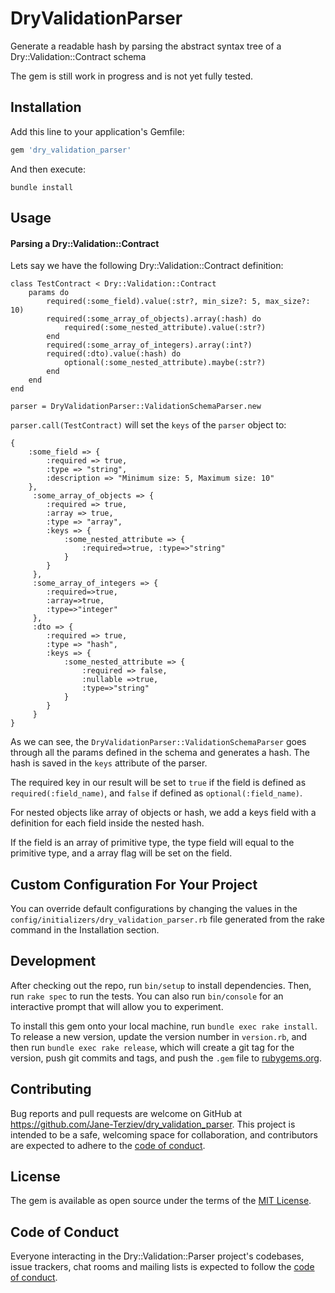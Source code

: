 # DryValidationParser

Generate a readable hash by parsing the abstract syntax tree of a Dry::Validation::Contract schema

The gem is still work in progress and is not yet fully tested.
## Installation

Add this line to your application's Gemfile:

```ruby
gem 'dry_validation_parser'
```

And then execute:

    bundle install

## Usage

#### Parsing a Dry::Validation::Contract
Lets say we have the following Dry::Validation::Contract definition:

    class TestContract < Dry::Validation::Contract
        params do
            required(:some_field).value(:str?, min_size?: 5, max_size?: 10)
            required(:some_array_of_objects).array(:hash) do
                required(:some_nested_attribute).value(:str?)
            end
            required(:some_array_of_integers).array(:int?)
            required(:dto).value(:hash) do
                optional(:some_nested_attribute).maybe(:str?)
            end
        end
    end
    
    parser = DryValidationParser::ValidationSchemaParser.new

`parser.call(TestContract)` will set the `keys` of the `parser` object to:

    {
        :some_field => {
            :required => true,
            :type => "string",
            :description => "Minimum size: 5, Maximum size: 10"
        },
         :some_array_of_objects => { 
            :required => true,
            :array => true,
            :type => "array",
            :keys => {
                :some_nested_attribute => {
                    :required=>true, :type=>"string"
                }
            }
         },
         :some_array_of_integers => {
            :required=>true, 
            :array=>true, 
            :type=>"integer"
         },
         :dto => {
            :required => true,
            :type => "hash",
            :keys => {
                :some_nested_attribute => {
                    :required => false, 
                    :nullable =>true, 
                    :type=>"string"
                }
            }
         }
    }

As we can see, the `DryValidationParser::ValidationSchemaParser` goes through all the params defined in the
schema and generates a hash. The hash is saved in the `keys` attribute of the parser.

The required key in our result will be set to `true` if the field is defined as
`required(:field_name)`, and `false` if defined as `optional(:field_name)`.

For nested objects like array of objects or hash, we add a keys field with a definition
for each field inside the nested hash.

If the field is an array of primitive type, the type field will equal to the primitive type, and a
array flag will be set on the field.

## Custom Configuration For Your Project
You can override default configurations by changing the values in the `config/initializers/dry_validation_parser.rb` file generated from the rake command in the Installation section.

## Development

After checking out the repo, run `bin/setup` to install dependencies. Then, run `rake spec` to run the tests. You can also run `bin/console` for an interactive prompt that will allow you to experiment.

To install this gem onto your local machine, run `bundle exec rake install`. To release a new version, update the version number in `version.rb`, and then run `bundle exec rake release`, which will create a git tag for the version, push git commits and tags, and push the `.gem` file to [rubygems.org](https://rubygems.org).

## Contributing

Bug reports and pull requests are welcome on GitHub at https://github.com/Jane-Terziev/dry_validation_parser. This project is intended to be a safe, welcoming space for collaboration, and contributors are expected to adhere to the [code of conduct](https://github.com/[USERNAME]/dry_validation_parser/blob/master/CODE_OF_CONDUCT.md).


## License

The gem is available as open source under the terms of the [MIT License](https://opensource.org/licenses/MIT).

## Code of Conduct

Everyone interacting in the Dry::Validation::Parser project's codebases, issue trackers, chat rooms and mailing lists is expected to follow the [code of conduct](https://github.com/Jane-Terziev/dry_validation_parser/blob/master/CODE_OF_CONDUCT.md).
